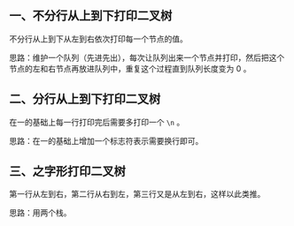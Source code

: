 ## 一、不分行从上到下打印二叉树

不分行从上到下从左到右依次打印每一个节点的值。

思路：维护一个队列（先进先出），每次让队列出来一个节点并打印，然后把这个节点的左和右节点再放进队列中，重复这个过程直到队列长度变为 0 。

## 二、分行从上到下打印二叉树

在一的基础上每一行打印完后需要多打印一个 `\n` 。

思路：在一的基础上增加一个标志符表示需要换行即可。

## 三、之字形打印二叉树

第一行从左到右，第二行从右到左，第三行又是从左到右，这样以此类推。

思路：用两个栈。
